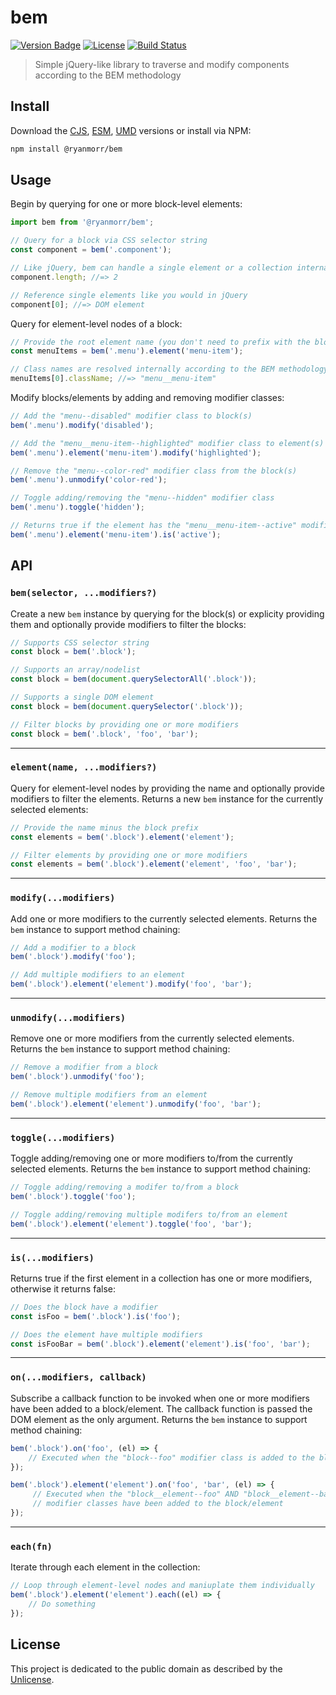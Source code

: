 # bem

[![Version Badge][version-image]][project-url]
[![License][license-image]][license-url]
[![Build Status][build-image]][build-url]

> Simple jQuery-like library to traverse and modify components according to the BEM methodology

## Install

Download the [CJS](https://github.com/ryanmorr/bem/raw/master/dist/cjs/bem.js), [ESM](https://github.com/ryanmorr/bem/raw/master/dist/esm/bem.js), [UMD](https://github.com/ryanmorr/bem/raw/master/dist/umd/bem.js) versions or install via NPM:

``` sh
npm install @ryanmorr/bem
```

## Usage

Begin by querying for one or more block-level elements:

``` javascript
import bem from '@ryanmorr/bem';

// Query for a block via CSS selector string
const component = bem('.component');

// Like jQuery, bem can handle a single element or a collection internally
component.length; //=> 2

// Reference single elements like you would in jQuery
component[0]; //=> DOM element
```

Query for element-level nodes of a block:

``` javascript
// Provide the root element name (you don't need to prefix with the block name)
const menuItems = bem('.menu').element('menu-item');

// Class names are resolved internally according to the BEM methodology
menuItems[0].className; //=> "menu__menu-item"
```

Modify blocks/elements by adding and removing modifier classes:

``` javascript
// Add the "menu--disabled" modifier class to block(s)
bem('.menu').modify('disabled'); 

// Add the "menu__menu-item--highlighted" modifier class to element(s)
bem('.menu').element('menu-item').modify('highlighted'); 

// Remove the "menu--color-red" modifier class from the block(s)
bem('.menu').unmodify('color-red');

// Toggle adding/removing the "menu--hidden" modifier class
bem('.menu').toggle('hidden'); 

// Returns true if the element has the "menu__menu-item--active" modifier class
bem('.menu').element('menu-item').is('active');
```

## API

### `bem(selector, ...modifiers?)`

Create a new `bem` instance by querying for the block(s) or explicity providing them and optionally provide modifiers to filter the blocks:

```javascript
// Supports CSS selector string
const block = bem('.block');

// Supports an array/nodelist
const block = bem(document.querySelectorAll('.block'));

// Supports a single DOM element
const block = bem(document.querySelector('.block'));

// Filter blocks by providing one or more modifiers
const block = bem('.block', 'foo', 'bar');
```

------

### `element(name, ...modifiers?)`

Query for element-level nodes by providing the name and optionally provide modifiers to filter the elements. Returns a new `bem` instance for the currently selected elements:

```javascript
// Provide the name minus the block prefix
const elements = bem('.block').element('element');

// Filter elements by providing one or more modifiers
const elements = bem('.block').element('element', 'foo', 'bar');
```

------

### `modify(...modifiers)`

Add one or more modifiers to the currently selected elements. Returns the `bem` instance to support method chaining:

```javascript
// Add a modifier to a block
bem('.block').modify('foo');

// Add multiple modifiers to an element
bem('.block').element('element').modify('foo', 'bar');
```

------

### `unmodify(...modifiers)`

Remove one or more modifiers from the currently selected elements. Returns the `bem` instance to support method chaining:

```javascript
// Remove a modifier from a block
bem('.block').unmodify('foo');

// Remove multiple modifiers from an element
bem('.block').element('element').unmodify('foo', 'bar');
```

------

### `toggle(...modifiers)`

Toggle adding/removing one or more modifiers to/from the currently selected elements. Returns the `bem` instance to support method chaining:

```javascript
// Toggle adding/removing a modifer to/from a block
bem('.block').toggle('foo');

// Toggle adding/removing multiple modifers to/from an element
bem('.block').element('element').toggle('foo', 'bar');
```

------

### `is(...modifiers)`

Returns true if the first element in a collection has one or more modifiers, otherwise it returns false:

```javascript
// Does the block have a modifier
const isFoo = bem('.block').is('foo');

// Does the element have multiple modifiers
const isFooBar = bem('.block').element('element').is('foo', 'bar');
```

------

### `on(...modifiers, callback)`

Subscribe a callback function to be invoked when one or more modifiers have been added to a block/element. The callback function is passed the DOM element as the only argument. Returns the `bem` instance to support method chaining:

```javascript
bem('.block').on('foo', (el) => {
    // Executed when the "block--foo" modifier class is added to the block/element
});

bem('.block').element('element').on('foo', 'bar', (el) => {
     // Executed when the "block__element--foo" AND "block__element--bar"
     // modifier classes have been added to the block/element
});
```

------

### `each(fn)`

Iterate through each element in the collection:

```javascript
// Loop through element-level nodes and maniuplate them individually
bem('.block').element('element').each((el) => {
    // Do something 
});
```

## License

This project is dedicated to the public domain as described by the [Unlicense](http://unlicense.org/).

[project-url]: https://github.com/ryanmorr/bem
[version-image]: https://img.shields.io/github/package-json/v/ryanmorr/bem?color=blue&style=flat-square
[build-url]: https://github.com/ryanmorr/bem/actions
[build-image]: https://img.shields.io/github/actions/workflow/status/ryanmorr/bem/node.js.yml?style=flat-square
[license-image]: https://img.shields.io/github/license/ryanmorr/bem?color=blue&style=flat-square
[license-url]: UNLICENSE